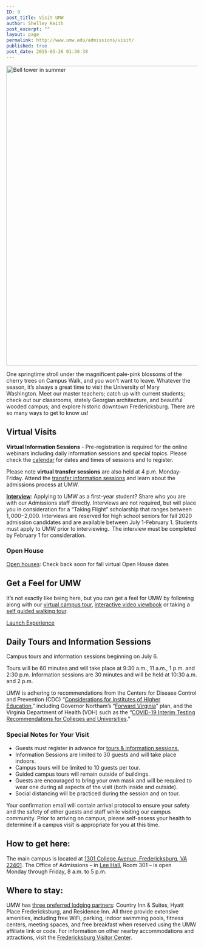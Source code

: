 ```yaml
---
ID: 9
post_title: Visit UMW
author: Shelley Keith
post_excerpt: ""
layout: page
permalink: http://www.umw.edu/admissions/visit/
published: true
post_date: 2015-05-26 01:36:38
---
```

<img class="aligncenter wp-image-48684 size-full" src="http://www.umw.edu/admissions/wp-content/uploads/sites/6/2019/07/Bell-Tower-June-2019.jpg" alt="Bell tower in summer" width="1180" height="787" />

One springtime stroll under the magnificent pale-pink blossoms of the cherry trees on Campus Walk, and you won’t want to leave. Whatever the season, it’s always a great time to visit the University of Mary Washington. Meet our master teachers; catch up with current students; check out our classrooms, stately Georgian architecture, and beautiful wooded campus; and explore historic downtown Fredericksburg. There are so many ways to get to know us!
<h2>Virtual Visits</h2>
<strong>Virtual Information Sessions</strong> - Pre-registration is required for the online webinars including daily information sessions and special topics. Please check the <a href="https://admissions.umw.edu/portal/webinars">calendar</a> for dates and times of sessions and to register.

Please note <strong>virtual transfer sessions</strong> are also held at 4 p.m. Monday-Friday. Attend the <a href="https://admissions.umw.edu/portal/webinars">transfer information sessions</a> and learn about the admissions process at UMW.

<strong><a href="https://admissions.umw.edu/portal/admission_interviews">Interview</a></strong>: Applying to UMW as a first-year student? Share who you are with our Admissions staff directly. Interviews are not required, but will place you in consideration for a “Taking Flight” scholarship that ranges between $1,000-$2,000. Interviews are reserved for high school seniors for fall 2020 admission candidates and are available between July 1-February 1. Students must apply to UMW prior to interviewing.  The interview must be completed by February 1 for consideration.
<h3>Open House</h3>
<a href="/admissions/visit/open-houses/">Open houses</a>: Check back soon for fall virtual Open House dates
<h2>Get a Feel for UMW</h2>
It’s not exactly like being here, but you can get a feel for UMW by following along with our <a href="https://www.umw.edu/#/vte/?data-platform=v&amp;data-inst=63572&amp;data-image-width=100%&amp;data-image-height=100%&amp;">virtual campus tour</a>, <a href="https://umw.university-tour.com/homepage.php">interactive video viewbook</a> or taking a <a href="https://issuu.com/umwpublications/docs/self_guided_walking_tour_-_march_2020">self guided walking tour</a>.

<a href="https://www.youvisit.com/#/vte/?data-platform=v&amp;data-link-type=immersive&amp;data-inst=63572&amp;data-image-width=100%&amp;data-image-height=100%&amp;">Launch Experience</a>
<h2>Daily Tours and Information Sessions</h2>
Campus tours and information sessions beginning on July 6.

Tours will be 60 minutes and will take place at 9:30 a.m., 11 a.m., 1 p.m. and 2:30 p.m.
Information sessions are 30 minutes and will be held at 10:30 a.m. and 2 p.m.

UMW is adhering to recommendations from the Centers for Disease Control and Prevention (CDC) “<a href="https://www.cdc.gov/coronavirus/2019-ncov/community/colleges-universities/considerations.html">Considerations for Institutes of Higher Education</a>,” including Governor Northam’s “<u><a href="https://www.governor.virginia.gov/media/governorvirginiagov/governor-of-virginia/pdf/Virginia-Forward-Phase-One-Business-Sector-Guidelines.pdf">Forward Virginia</a></u>” plan, and the Virginia Department of Health (VDH) such as the “<a href="https://www.vdh.virginia.gov/content/uploads/sites/182/2020/05/VDH-COVID-19-Testing-for-Colleges-and-Universities.pdf">COVID-19 Interim Testing Recommendations for Colleges and Universities</a>.”
<h3>Special Notes for Your Visit</h3>
<ul>
 	<li>Guests must register in advance for <a href="https://admissions.umw.edu/portal/event_landing">tours &amp; information sessions.</a></li>
 	<li>Information Sessions are limited to 30 guests and will take place indoors.</li>
 	<li>Campus tours will be limited to 10 guests per tour.</li>
 	<li>Guided campus tours will remain outside of buildings.</li>
 	<li>Guests are encouraged to bring your own mask and will be required to wear one during all aspects of the visit (both inside and outside).</li>
 	<li>Social distancing will be practiced during the session and on tour.</li>
</ul>
Your confirmation email will contain arrival protocol to ensure your safety and the safety of other guests and staff while visiting our campus community. Prior to arriving on campus, please self-assess your health to determine if a campus visit is appropriate for you at this time.
<h2>How to get here:</h2>
The main campus is located at <a href="https://www.google.com/maps/place/University+of+Mary+Washington/@38.3005178,-77.4749152,15z/data=!3m1!4b1!4m2!3m1!1s0x89b6c1f6e987a255:0x1ef2db66d097c3c1">1301 College Avenue, Fredericksburg, VA 22401</a>. The Office of Admissions – in <a href="https://www.google.com/maps/place/Lee+Hall,+University+of+Mary+Washington,+1301+College+Ave,+Fredericksburg,+VA+22401/@38.3026184,-77.4742811,17z/data=!3m1!4b1!4m2!3m1!1s0x89b6c1f7148e6255:0xe0ae54bddccaa014">Lee Hall</a>, Room 301 – is open Monday through Friday, 8 a.m. to 5 p.m.
<h2>Where to stay:</h2>
UMW has <a href="https://adminfinance.umw.edu/business-services/preferred-lodging/">three preferred lodging partners</a>: Country Inn &amp; Suites, Hyatt Place Fredericksburg, and Residence Inn. All three provide extensive amenities, including free WiFi, parking, indoor swimming pools, fitness centers, meeting spaces, and free breakfast when reserved using the UMW affiliate link or code. For information on other nearby accommodations and attractions, visit the <a href="http://www.visitfred.com/things-to-do/museums-historical/fredericksburg-visitor-center">Fredericksburg Visitor Center</a>.